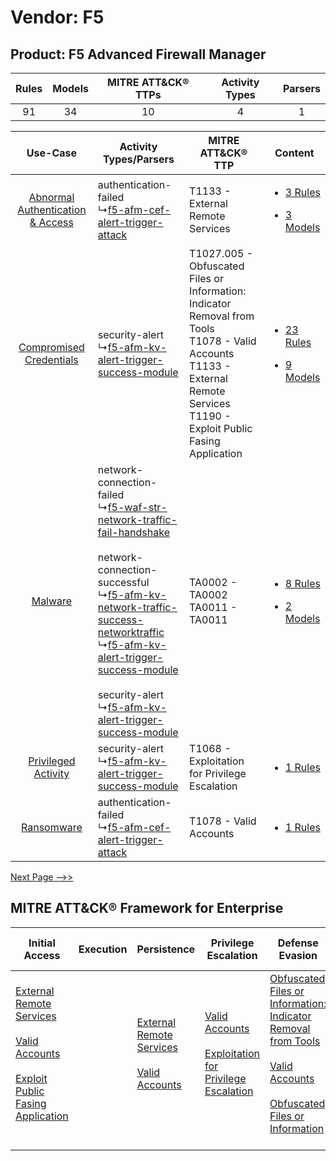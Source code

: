 Vendor: F5
==========
Product: F5 Advanced Firewall Manager
-------------------------------------
| Rules | Models | MITRE ATT&CK® TTPs | Activity Types | Parsers |
|:-----:|:------:|:------------------:|:--------------:|:-------:|
|  91   |   34   |         10         |       4        |    1    |

|    Use-Case    | Activity Types/Parsers    | MITRE ATT&CK® TTP    | Content    |
|:----:| ---- | ---- | ---- |
| [Abnormal Authentication & Access](../../../UseCases/uc_abnormal_authentication_&_access.md) |  authentication-failed<br> ↳[f5-afm-cef-alert-trigger-attack](Ps/pC_f5afmcefalerttriggerattack.md)<br>    | T1133 - External Remote Services<br>    | [<ul><li>3 Rules</li></ul><ul><li>3 Models</li></ul>](RM/r_m_f5_f5_advanced_firewall_manager_Abnormal_Authentication_&_Access.md) |
|          [Compromised Credentials](../../../UseCases/uc_compromised_credentials.md)          |  security-alert<br> ↳[f5-afm-kv-alert-trigger-success-module](Ps/pC_f5afmkvalerttriggersuccessmodule.md)<br>    | T1027.005 - Obfuscated Files or Information: Indicator Removal from Tools<br>T1078 - Valid Accounts<br>T1133 - External Remote Services<br>T1190 - Exploit Public Fasing Application<br> | [<ul><li>23 Rules</li></ul><ul><li>9 Models</li></ul>](RM/r_m_f5_f5_advanced_firewall_manager_Compromised_Credentials.md)         |
|    [Malware](../../../UseCases/uc_malware.md)    |  network-connection-failed<br> ↳[f5-waf-str-network-traffic-fail-handshake](Ps/pC_f5wafstrnetworktrafficfailhandshake.md)<br><br> network-connection-successful<br> ↳[f5-afm-kv-network-traffic-success-networktraffic](Ps/pC_f5afmkvnetworktrafficsuccessnetworktraffic.md)<br> ↳[f5-afm-kv-alert-trigger-success-module](Ps/pC_f5afmkvalerttriggersuccessmodule.md)<br><br> security-alert<br> ↳[f5-afm-kv-alert-trigger-success-module](Ps/pC_f5afmkvalerttriggersuccessmodule.md)<br> | TA0002 - TA0002<br>TA0011 - TA0011<br>    | [<ul><li>8 Rules</li></ul><ul><li>2 Models</li></ul>](RM/r_m_f5_f5_advanced_firewall_manager_Malware.md)    |
|    [Privileged Activity](../../../UseCases/uc_privileged_activity.md)    |  security-alert<br> ↳[f5-afm-kv-alert-trigger-success-module](Ps/pC_f5afmkvalerttriggersuccessmodule.md)<br>    | T1068 - Exploitation for Privilege Escalation<br>    | [<ul><li>1 Rules</li></ul>](RM/r_m_f5_f5_advanced_firewall_manager_Privileged_Activity.md)    |
|    [Ransomware](../../../UseCases/uc_ransomware.md)    |  authentication-failed<br> ↳[f5-afm-cef-alert-trigger-attack](Ps/pC_f5afmcefalerttriggerattack.md)<br>    | T1078 - Valid Accounts<br>    | [<ul><li>1 Rules</li></ul>](RM/r_m_f5_f5_advanced_firewall_manager_Ransomware.md)    |
[Next Page -->>](2_ds_f5_f5_advanced_firewall_manager.md)

MITRE ATT&CK® Framework for Enterprise
--------------------------------------
| Initial Access                                                                                                                                                                                                                         | Execution | Persistence                                                                                                                                      | Privilege Escalation                                                                                                                                          | Defense Evasion                                                                                                                                                                                                                                                               | Credential Access | Discovery | Lateral Movement | Collection | Command and Control                                                                                                                                                                                                      | Exfiltration | Impact |
| -------------------------------------------------------------------------------------------------------------------------------------------------------------------------------------------------------------------------------------- | --------- | ------------------------------------------------------------------------------------------------------------------------------------------------ | ------------------------------------------------------------------------------------------------------------------------------------------------------------- | ----------------------------------------------------------------------------------------------------------------------------------------------------------------------------------------------------------------------------------------------------------------------------- | ----------------- | --------- | ---------------- | ---------- | ------------------------------------------------------------------------------------------------------------------------------------------------------------------------------------------------------------------------ | ------------ | ------ |
| [External Remote Services](https://attack.mitre.org/techniques/T1133)<br><br>[Valid Accounts](https://attack.mitre.org/techniques/T1078)<br><br>[Exploit Public Fasing Application](https://attack.mitre.org/techniques/T1190)<br><br> |           | [External Remote Services](https://attack.mitre.org/techniques/T1133)<br><br>[Valid Accounts](https://attack.mitre.org/techniques/T1078)<br><br> | [Valid Accounts](https://attack.mitre.org/techniques/T1078)<br><br>[Exploitation for Privilege Escalation](https://attack.mitre.org/techniques/T1068)<br><br> | [Obfuscated Files or Information: Indicator Removal from Tools](https://attack.mitre.org/techniques/T1027/005)<br><br>[Valid Accounts](https://attack.mitre.org/techniques/T1078)<br><br>[Obfuscated Files or Information](https://attack.mitre.org/techniques/T1027)<br><br> |                   |           |                  |            | [Proxy: Multi-hop Proxy](https://attack.mitre.org/techniques/T1090/003)<br><br>[Application Layer Protocol](https://attack.mitre.org/techniques/T1071)<br><br>[Proxy](https://attack.mitre.org/techniques/T1090)<br><br> |              |        |
